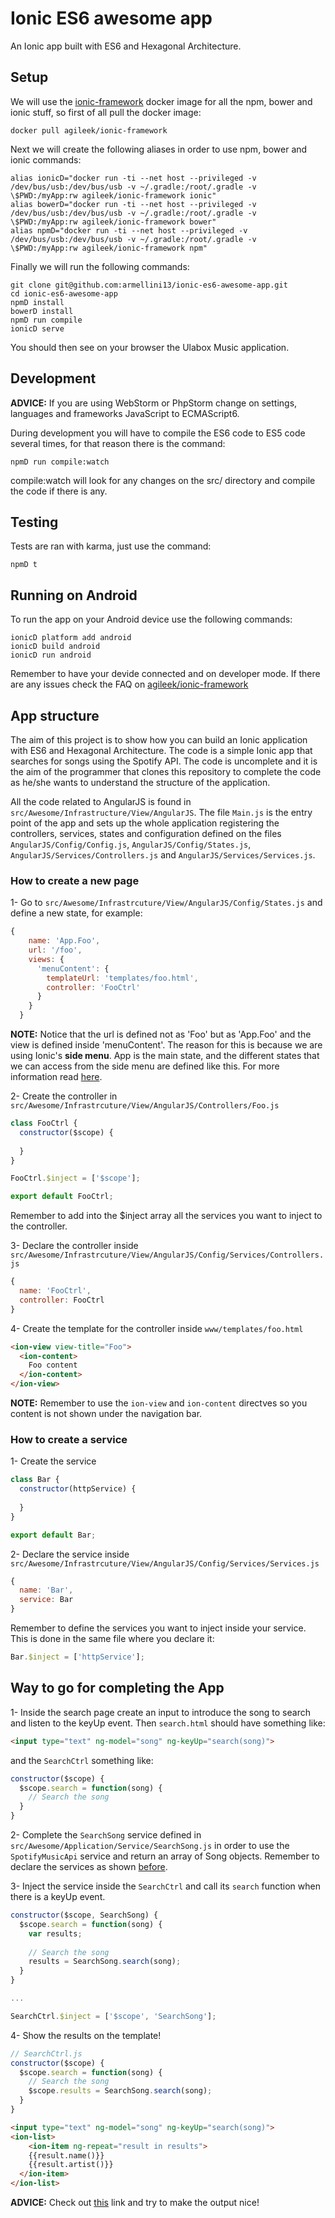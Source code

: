 # Ionic ES6 awesome app
An Ionic app built with ES6 and Hexagonal Architecture.

## Setup
We will use the [ionic-framework](https://hub.docker.com/r/agileek/ionic-framework/) docker image for all the npm, bower and ionic stuff, so
first of all pull the docker image:

```
docker pull agileek/ionic-framework
```

Next we will create the following aliases in order to use npm, bower and ionic commands:

```
alias ionicD="docker run -ti --net host --privileged -v /dev/bus/usb:/dev/bus/usb -v ~/.gradle:/root/.gradle -v \$PWD:/myApp:rw agileek/ionic-framework ionic"
alias bowerD="docker run -ti --net host --privileged -v /dev/bus/usb:/dev/bus/usb -v ~/.gradle:/root/.gradle -v \$PWD:/myApp:rw agileek/ionic-framework bower"
alias npmD="docker run -ti --net host --privileged -v /dev/bus/usb:/dev/bus/usb -v ~/.gradle:/root/.gradle -v \$PWD:/myApp:rw agileek/ionic-framework npm"
```

Finally we will run the following commands:

```
git clone git@github.com:armellini13/ionic-es6-awesome-app.git
cd ionic-es6-awesome-app
npmD install
bowerD install
npmD run compile
ionicD serve
```

You should then see on your browser the Ulabox Music application.

## Development
**ADVICE:** If you are using WebStorm or PhpStorm change on settings, languages and frameworks JavaScript to ECMAScript6.

During development you will have to compile the ES6 code to ES5 code several times, for that reason there is the command:

```
npmD run compile:watch
```

compile:watch will look for any changes on the src/ directory and compile the code if there is any.

## Testing
Tests are ran with karma, just use the command:

```
npmD t
```

## Running on Android
To run the app on your Android device use the following commands:

```
ionicD platform add android
ionicD build android
ionicD run android
```

Remember to have your devide connected and on developer mode. If there are any issues check the FAQ on [agileek/ionic-framework](https://hub.docker.com/r/agileek/ionic-framework/)

## App structure
The aim of this project is to show how you can build an Ionic application with ES6 and Hexagonal Architecture. The code is
a simple Ionic app that searches for songs using the Spotify API. The code is uncomplete and it is the aim of the programmer
that clones this repository to complete the code as he/she wants to understand the structure of the application.

All the code related to AngularJS is found in `src/Awesome/Infrastructure/View/AngularJS`. The file `Main.js` is the entry point of the
app and sets up the whole application registering the controllers, services, states and configuration defined on the files
`AngularJS/Config/Config.js`, `AngularJS/Config/States.js`, `AngularJS/Services/Controllers.js` and `AngularJS/Services/Services.js`.

### How to create a new page
1- Go to `src/Awesome/Infrastrcuture/View/AngularJS/Config/States.js` and define a new state, for example:

```javascript
{
    name: 'App.Foo',
    url: '/foo',
    views: {
      'menuContent': {
        templateUrl: 'templates/foo.html',
        controller: 'FooCtrl'
      }
    }
  }
```

**NOTE:** Notice that the url is defined not as 'Foo' but as 'App.Foo' and the view is defined inside 'menuContent'. The reason
for this is because we are using Ionic's **side menu**. App is the main state, and the different states that we can access from 
the side menu are defined like this. For more information read [here](http://ionicframework.com/docs/api/directive/ionSideMenus/).

2- Create the controller in `src/Awesome/Infrastrcuture/View/AngularJS/Controllers/Foo.js`

```javascript
class FooCtrl {
  constructor($scope) {
    
  }
}

FooCtrl.$inject = ['$scope'];

export default FooCtrl;
```

Remember to add into the $inject array all the services you want to inject to the controller.

3- Declare the controller inside `src/Awesome/Infrastrcuture/View/AngularJS/Config/Services/Controllers.js`
```javascript
{
  name: 'FooCtrl',
  controller: FooCtrl
}
```

4- Create the template for the controller inside `www/templates/foo.html`
```html
<ion-view view-title="Foo">
  <ion-content>
    Foo content
  </ion-content>
</ion-view>
```

**NOTE:** Remember to use the `ion-view` and `ion-content` directves so you content is not shown under the navigation bar.

### How to create a service
1- Create the service
```javascript
class Bar {
  constructor(httpService) {
    
  }
}

export default Bar;
```
2- Declare the service inside `src/Awesome/Infrastrcuture/View/AngularJS/Config/Services/Services.js`
```javascript
{
  name: 'Bar',
  service: Bar
}
```

Remember to define the services you want to inject inside your service. This is done in the same file where you declare it:
```javascript
Bar.$inject = ['httpService'];
```

## Way to go for completing the App
1- Inside the search page create an input to introduce the song to search and listen to the keyUp event. Then 
`search.html` should have something like: 
```html
<input type="text" ng-model="song" ng-keyUp="search(song)">
```

and the `SearchCtrl` something like:
```javascript
constructor($scope) {
  $scope.search = function(song) {
    // Search the song
  }
}
```

2- Complete the `SearchSong` service defined in `src/Awesome/Application/Service/SearchSong.js` in order to use the `SpotifyMusicApi`
service and return an array of Song objects. Remember to declare the services as shown [before]().

3- Inject the service inside the `SearchCtrl` and call its `search` function when there is a keyUp event.

```javascript
constructor($scope, SearchSong) {
  $scope.search = function(song) {
    var results;
    
    // Search the song
    results = SearchSong.search(song);
  }
}

...

SearchCtrl.$inject = ['$scope', 'SearchSong'];
```
4- Show the results on the template!

```javascript
// SearchCtrl.js
constructor($scope) {
  $scope.search = function(song) {
    // Search the song
    $scope.results = SearchSong.search(song);
  }
}
```

```html
<input type="text" ng-model="song" ng-keyUp="search(song)">
<ion-list>
    <ion-item ng-repeat="result in results">
    {{result.name()}}
    {{result.artist()}}
  </ion-item>
</ion-list>
```

**ADVICE:** Check out [this](http://ionicframework.com/docs/components/#item-avatars) link and try to make the output nice!
